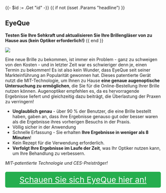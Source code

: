 {{- $id := .Get "id" -}}
{{ if not (isset .Params "headline") }}
## EyeQue

**Testen Sie Ihre Sehkraft und aktualisieren Sie Ihre Brillengläser von zu Hause aus (kein Optiker erforderlich!)**
{{ end }}

[![](/list/eye-que-title.jpg)](https://t.gadgetadvisers.com/click/{{$id}})

Eine neue Brille zu bekommen, ist immer ein Problem - ganz zu schweigen von den Kosten - und in letzter Zeit war es schwieriger denn je, einen Termin zu bekommen! Es ist also kein Wunder, dass EyeQue seit seiner Markteinführung an Popularität gewonnen hat. Dieses patentierte Gerät nutzt die MIT-Technologie, um Ihnen zu Hause **eine genaue augenoptische Untersuchung zu ermöglichen**, die Sie für die Online-Bestellung Ihrer Brille nutzen können. Augenoptiker empfehlen es, da es hervorragende Ergebnisse liefert und gleichzeitig dazu beiträgt, die Überlastung der Praxen zu verringern!

- **Unglaublich genau** - über 90 % der Benutzer, die eine Brille bestellt haben, gaben an, dass ihre Ergebnisse genauso gut oder besser waren als die Ergebnisse ihres vorherigen Besuchs in der Praxis.
- Völlig sicher in der Anwendung
- Schnelle Erfassung - Sie erhalten **Ihre Ergebnisse in weniger als 8 Minuten**!
- Kein Rezept für die Verwendung erforderlich.
- **Verfolgt Ihre Ergebnisse im Laufe der Zeit**, was Ihr Optiker nutzen kann, um Ihre Behandlung zu verbessern.

*MIT-patentierte Technologie und CES-Preisträger!*

<a href="(https://t.gadgetadvisers.com/click/{{$id}})" style="color: white;">
   <div style="text-align:center;background-color:#25ae4e;margin-bottom:20px;margin-top:20px;width: 100%;-webkit-border-radius: 5px;">
      <div style="color: white; padding: 10px;font-size: 26px;">
      Schauen Sie sich EyeQue hier an!
      </div>
   </div>
</a>
